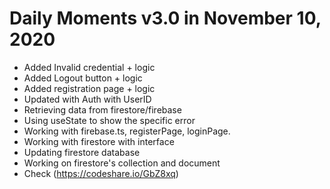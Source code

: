 # Daily Moments v3.0 in November 10, 2020

- Added Invalid credential + logic
- Added Logout button + logic
- Added registration page + logic 
- Updated with Auth with UserID
- Retrieving data from firestore/firebase
- Using useState to show the specific error
- Working with firebase.ts, registerPage, loginPage.
- Working with firestore with interface
- Updating firestore database
- Working on firestore's collection and document
- Check (https://codeshare.io/GbZ8xq) 